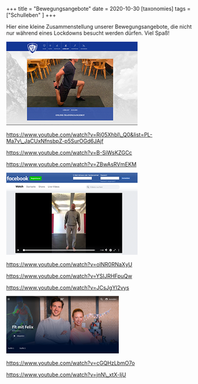 +++
title = "Bewegungsangebote"
date = 2020-10-30
[taxonomies]
tags = ["Schulleben" ]
+++

Hier eine kleine Zusammenstellung unserer Bewegungsangebote, die nicht nur während eines Lockdowns besucht werden dürfen. Viel Spaß!

[![](images/SCP-Trainingsangebot2.png)](https://www.ardmediathek.de/br/shows/Y3JpZDovL2JyLmRlL2Jyb2FkY2FzdFNlcmllcy8yZWQzZGY1Mi05MmU1LTRiNmQtODk4NC00MjZmMzRhNTM0ZDU/fit-mit-felix-beweg-dich-schlau)

https://www.youtube.com/watch?v=Rj05XhbI\_Q0&list=PL-Ma7v\_JaCUxNfnsbpZ-p5SurOGd6JAjf

https://www.youtube.com/watch?v=B-SiWsKZGCc

https://www.youtube.com/watch?v=ZBwAsRVmEKM

[![](images/Purzelbaumprofessor-facebook.png)](https://de-de.facebook.com/purzelbaumprofessor/videos/1433522980150879/)

https://www.youtube.com/watch?v=olNR0RNaXyU

https://www.youtube.com/watch?v=YSIJRHFpuQw

https://www.youtube.com/watch?v=JCsJgYI2vys

[![](images/BR-Sport-Angebot.png)](https://www.ardmediathek.de/br/shows/Y3JpZDovL2JyLmRlL2Jyb2FkY2FzdFNlcmllcy8yZWQzZGY1Mi05MmU1LTRiNmQtODk4NC00MjZmMzRhNTM0ZDU/fit-mit-felix-beweg-dich-schlau)

https://www.youtube.com/watch?v=cGQHzLbmO7o

https://www.youtube.com/watch?v=jnN\_xtX-ljU
